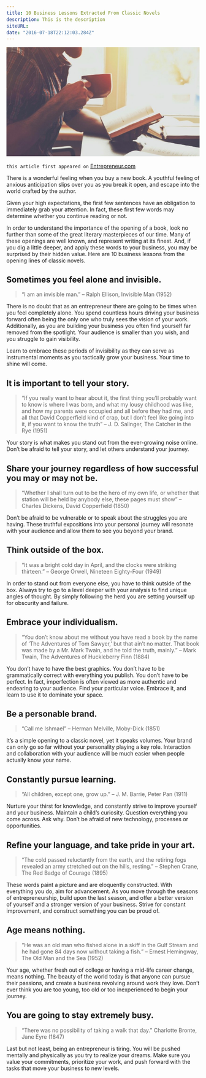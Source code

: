 ```yaml
---
title: 10 Business Lessons Extracted From Classic Novels
description: This is the description
siteURL: 
date: "2016-07-18T22:12:03.284Z"
---
```


![business-lesson-novels](./classic-novels.jpeg)

`this article first appeared on` <a href="https://www.entrepreneur.com/article/278177" target="_blank">Entrepreneur.com</a>

There is a wonderful feeling when you buy a new book. A youthful feeling of anxious anticipation slips over you as you break it open, and escape into the world crafted by the author.

Given your high expectations, the first few sentences have an obligation to immediately grab your attention. In fact, these first few words may determine whether you continue reading or not.

In order to understand the importance of the opening of a book, look no further than some of the great literary masterpieces of our time. Many of these openings are well known, and represent writing at its finest. And, if you dig a little deeper, and apply these words to your business, you may be surprised by their hidden value. Here are 10 business lessons from the opening lines of classic novels.

## Sometimes you feel alone and invisible.

> “I am an invisible man.” – Ralph Ellison, Invisible Man (1952)

There is no doubt that as an entrepreneur there are going to be times when you feel completely alone. You spend countless hours driving your business forward often being the only one who truly sees the vision of your work. Additionally, as you are building your business you often find yourself far removed from the spotlight. Your audience is smaller than you wish, and you struggle to gain visibility.

Learn to embrace these periods of invisibility as they can serve as instrumental moments as you tactically grow your business. Your time to shine will come.

## It is important to tell your story.

> “If you really want to hear about it, the first thing you’ll probably want to know is where I was born, and what my lousy childhood was like, and how my parents were occupied and all before they had me, and all that David Copperfield kind of crap, but I don’t feel like going into it, if you want to know the truth” – J. D. Salinger, The Catcher in the Rye (1951)

Your story is what makes you stand out from the ever-growing noise online. Don’t be afraid to tell your story, and let others understand your journey.

## Share your journey regardless of how successful you may or may not be.

> “Whether I shall turn out to be the hero of my own life, or whether that station will be held by anybody else, these pages must show” – Charles Dickens, David Copperfield (1850)

Don’t be afraid to be vulnerable or to speak about the struggles you are having. These truthful expositions into your personal journey will resonate with your audience and allow them to see you beyond your brand.

## Think outside of the box.

> “It was a bright cold day in April, and the clocks were striking thirteen.” – George Orwell, Nineteen Eighty-Four (1949)

In order to stand out from everyone else, you have to think outside of the box. Always try to go to a level deeper with your analysis to find unique angles of thought. By simply following the herd you are setting yourself up for obscurity and failure.

## Embrace your individualism.

> “You don’t know about me without you have read a book by the name of ‘The Adventures of Tom Sawyer,’ but that ain’t no matter. That book was made by a Mr. Mark Twain, and he told the truth, mainly.” – Mark Twain, The Adventures of Huckleberry Finn (1884)

You don’t have to have the best graphics. You don’t have to be grammatically correct with everything you publish. You don’t have to be perfect. In fact, imperfection is often viewed as more authentic and endearing to your audience. Find your particular voice. Embrace it, and learn to use it to dominate your space.

## Be a personable brand.

> “Call me Ishmael” – Herman Melville, Moby-Dick (1851)

It’s a simple opening to a classic novel, yet it speaks volumes. Your brand can only go so far without your personality playing a key role. Interaction and collaboration with your audience will be much easier when people actually know your name.

## Constantly pursue learning.

> “All children, except one, grow up.” – J. M. Barrie, Peter Pan (1911)

Nurture your thirst for knowledge, and constantly strive to improve yourself and your business. Maintain a child’s curiosity. Question everything you come across. Ask why. Don’t be afraid of new technology, processes or opportunities.

## Refine your language, and take pride in your art.

> “The cold passed reluctantly from the earth, and the retiring fogs revealed an army stretched out on the hills, resting.” – Stephen Crane, The Red Badge of Courage (1895)

These words paint a picture and are eloquently constructed. With everything you do, aim for advancement. As you move through the seasons of entrepreneurship, build upon the last season, and offer a better version of yourself and a stronger version of your business. Strive for constant improvement, and construct something you can be proud of.

## Age means nothing.

> “He was an old man who fished alone in a skiff in the Gulf Stream and he had gone 84 days now without taking a fish.” – Ernest Hemingway, The Old Man and the Sea (1952)

Your age, whether fresh out of college or having a mid-life career change, means nothing. The beauty of the world today is that anyone can pursue their passions, and create a business revolving around work they love. Don’t ever think you are too young, too old or too inexperienced to begin your journey.

## You are going to stay extremely busy.

> “There was no possibility of taking a walk that day.” Charlotte Bronte, Jane Eyre (1847)

Last but not least, being an entrepreneur is tiring. You will be pushed mentally and physically as you try to realize your dreams. Make sure you value your commitments, prioritize your work, and push forward with the tasks that move your business to new levels.
